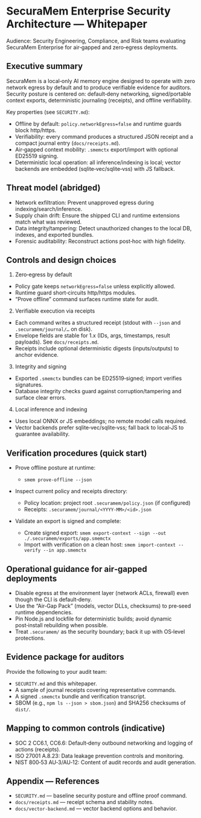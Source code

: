 # SecuraMem Enterprise Security Architecture — Whitepaper

Audience: Security Engineering, Compliance, and Risk teams evaluating SecuraMem Enterprise for air‑gapped and zero‑egress deployments.

## Executive summary

SecuraMem is a local‑only AI memory engine designed to operate with zero network egress by default and to produce verifiable evidence for auditors. Security posture is centered on: default‑deny networking, signed/portable context exports, deterministic journaling (receipts), and offline verifiability.

Key properties (see `SECURITY.md`):
- Offline by default: `policy.networkEgress=false` and runtime guards block http/https.
- Verifiability: every command produces a structured JSON receipt and a compact journal entry (`docs/receipts.md`).
- Air‑gapped context mobility: `.smemctx` export/import with optional ED25519 signing.
- Deterministic local operation: all inference/indexing is local; vector backends are embedded (sqlite‑vec/sqlite‑vss) with JS fallback.

## Threat model (abridged)

- Network exfiltration: Prevent unapproved egress during indexing/search/inference.
- Supply chain drift: Ensure the shipped CLI and runtime extensions match what was reviewed.
- Data integrity/tampering: Detect unauthorized changes to the local DB, indexes, and exported bundles.
- Forensic auditability: Reconstruct actions post‑hoc with high fidelity.

## Controls and design choices

1) Zero‑egress by default
- Policy gate keeps `networkEgress=false` unless explicitly allowed.
- Runtime guard short‑circuits http/https modules.
- “Prove offline” command surfaces runtime state for audit.

2) Verifiable execution via receipts
- Each command writes a structured receipt (stdout with `--json` and `.securamem/journal/…` on disk).
- Envelope fields are stable for 1.x (IDs, args, timestamps, result payloads). See `docs/receipts.md`.
- Receipts include optional deterministic digests (inputs/outputs) to anchor evidence.

3) Integrity and signing
- Exported `.smemctx` bundles can be ED25519‑signed; import verifies signatures.
- Database integrity checks guard against corruption/tampering and surface clear errors.

4) Local inference and indexing
- Uses local ONNX or JS embeddings; no remote model calls required.
- Vector backends prefer sqlite‑vec/sqlite‑vss; fall back to local‑JS to guarantee availability.

## Verification procedures (quick start)

- Prove offline posture at runtime:
  - `smem prove-offline --json`

- Inspect current policy and receipts directory:
  - Policy location: project root `.securamem/policy.json` (if configured)
  - Receipts: `.securamem/journal/<YYYY-MM>/<id>.json`

- Validate an export is signed and complete:
  - Create signed export: `smem export-context --sign --out ./.securamem/exports/app.smemctx`
  - Import with verification on a clean host: `smem import-context --verify --in app.smemctx`

## Operational guidance for air‑gapped deployments

- Disable egress at the environment layer (network ACLs, firewall) even though the CLI is default‑deny.
- Use the “Air‑Gap Pack” (models, vector DLLs, checksums) to pre‑seed runtime dependencies.
- Pin Node.js and lockfile for deterministic builds; avoid dynamic post‑install rebuilding when possible.
- Treat `.securamem/` as the security boundary; back it up with OS‑level protections.

## Evidence package for auditors

Provide the following to your audit team:
- `SECURITY.md` and this whitepaper.
- A sample of journal receipts covering representative commands.
- A signed `.smemctx` bundle and verification transcript.
- SBOM (e.g., `npm ls --json > sbom.json`) and SHA256 checksums of `dist/`.

## Mapping to common controls (indicative)

- SOC 2 CC6.1, CC6.6: Default‑deny outbound networking and logging of actions (receipts).
- ISO 27001 A.8.23: Data leakage prevention controls and monitoring.
- NIST 800‑53 AU‑3/AU‑12: Content of audit records and audit generation.

## Appendix — References

- `SECURITY.md` — baseline security posture and offline proof command.
- `docs/receipts.md` — receipt schema and stability notes.
- `docs/vector-backend.md` — vector backend options and behavior.
